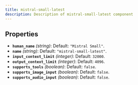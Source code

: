```yaml
---
title: mistral-small-latest
description: Description of mistral-small-latest component
---
```

## Properties

- **`human_name`** *(string)*: Default: `"Mistral Small"`.
- **`name`** *(string)*: Default: `"mistral-small-latest"`.
- **`input_context_limit`** *(integer)*: Default: `32000`.
- **`output_context_limit`** *(integer)*: Default: `4096`.
- **`supports_tools`** *(boolean)*: Default: `false`.
- **`supports_image_input`** *(boolean)*: Default: `false`.
- **`supports_audio_input`** *(boolean)*: Default: `false`.
